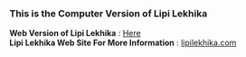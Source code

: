 <h3>This is the Computer Version of Lipi Lekhika</h3>
<strong>Web Version of Lipi Lekhika</strong> : <a href="https://api.lipilekhika.com/androidsource">Here</a><br>
<strong>Lipi Lekhika Web Site For More Information</strong> : <a href="https://www.lipilekhika.com">lipilekhika.com</a>